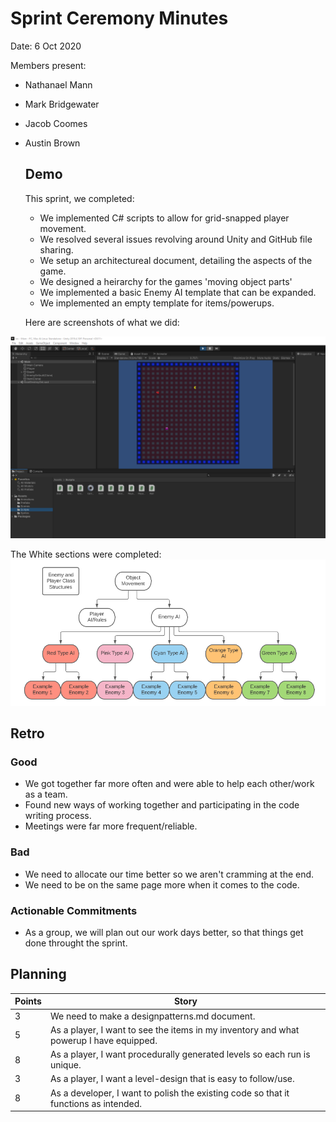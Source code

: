 # Sprint Ceremony Minutes
  
Date: 6 Oct 2020

Members present:

* Nathanael Mann
* Mark Bridgewater
* Jacob Coomes
* Austin Brown
  
  ## Demo
  
  This sprint, we completed:
  
  * We implemented C# scripts to allow for grid-snapped player movement.
  * We resolved several issues revolving around Unity and GitHub file sharing.
  * We setup an architectureal document, detailing the aspects of the game.
  * We designed a heirarchy for the games 'moving object parts'
  * We implemented a basic Enemy AI template that can be expanded.
  * We implemented an empty template for items/powerups.
  
  Here are screenshots of what we did:
 
![Game Capture](/docs/images/Sprint2Product.PNG?raw=true "Game Capture")

The White sections were completed:
![AI Structure Tree](/docs/images/enemyAIStructure.png?raw=true "AI Structure Tree")
  
  ## Retro
  
  ### Good
  
  * We got together far more often and were able to help each other/work as a team.
  * Found new ways of working together and participating in the code writing process.
  * Meetings were far more frequent/reliable.

  ### Bad
  
  * We need to allocate our time better so we aren't cramming at the end.
  * We need to be on the same page more when it comes to the code.
  
  ### Actionable Commitments
  
  * As a group, we will plan out our work days better, so that things get done throught the sprint.
  
  ## Planning
  
  Points | Story
  -------|--------
  3      | We need to make a designpatterns.md document. 
  5      | As a player, I want to see the items in my inventory and what powerup I have equipped.
  8      | As a player, I want procedurally generated levels so each run is unique.
  3      | As a player, I want a level-design that is easy to follow/use.
  8      | As a developer, I want to polish the existing code so that it functions as intended.
